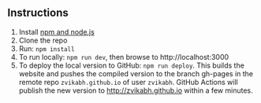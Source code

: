 ## Instructions

1. Install [npm and node.js](https://nodejs.org/en/download/)
2. Clone the repo
3. Run: `npm install`
4. To run locally: `npm run dev`, then browse to http://localhost:3000
5. To deploy the local version to GitHub: `npm run deploy`.
   This builds the website and pushes the compiled version to the branch gh-pages in the remote repo `zvikabh.github.io` of user `zvikabh`.
   GitHub Actions will publish the new version to http://zvikabh.github.io within a few minutes.
